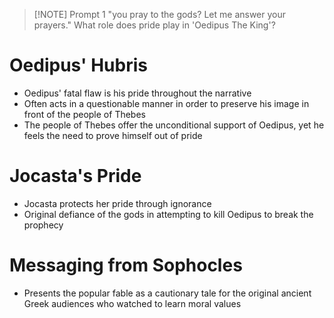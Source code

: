 
> [!NOTE] Prompt 1
 "you pray to the gods? Let me answer your prayers." What role does pride play in 'Oedipus The King'?
# Oedipus' Hubris
- Oedipus' fatal flaw is his pride throughout the narrative
- Often acts in a questionable manner in order to preserve his image in front of the people of Thebes
- The people of Thebes offer the unconditional support of Oedipus, yet he feels the need to prove himself out of pride
# Jocasta's Pride
- Jocasta protects her pride through ignorance
- Original defiance of the gods in attempting to kill Oedipus to break the prophecy
# Messaging from Sophocles
- Presents the popular fable as a cautionary tale for the original ancient Greek audiences who watched to learn moral values

